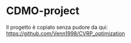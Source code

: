 # CDMO-project
Il progetto è copiato senza pudore da qui: https://github.com/Venn1998/CVRP_optimization
